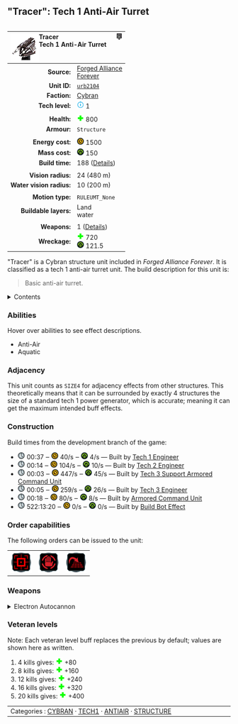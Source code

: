 "Tracer": Tech 1 Anti-Air Turret
----
<table align="right">
    <thead>
        <tr>
            <th align="left" colspan="2">
                <img align="left" src="icons/units/URB2104_icon.png" title="Tracer unit icon" /><img align="right" src="icons/strategicicons/icon_structure1_antiair_rest.png" title="icon_structure1_antiair" />Tracer<br />Tech 1 Anti-Air Turret
            </th>
        </tr>
    </thead>
    <tbody>
        <tr>
            <td align="right"><strong>Source:</strong></td>
            <td><a href="Forged Alliance Forever">Forged Alliance<br />Forever</a></td>
        </tr>
        <tr>
            <td align="right"><strong>Unit ID:</strong></td>
            <td><a href="https://github.com/FAForever/fa/D:/faf-development/fa/units/URB2104/URB2104_unit.bp"><code>urb2104</code></a></td>
        </tr>
        <tr>
            <td align="right"><strong>Faction:</strong></td>
            <td><a href="_categories.CYBRAN">Cybran</a></td>
        </tr>
        <tr>
            <td align="right"><strong>Tech level:</strong></td>
            <td><img src="icons/T1.png" title="Tech 1" /> 1</td>
        </tr>
        <tr><td align="center" colspan="2"></td></tr>
        <tr>
            <td align="right"><strong>Health:</strong></td>
            <td><img src="icons/health.png" title="Health" /> 800</td>
        </tr>
        <tr>
            <td align="right"><strong>Armour:</strong></td>
            <td><code>Structure</code></td>
        </tr>
        <tr><td align="center" colspan="2"></td></tr>
        <tr>
            <td align="right"><strong>Energy cost:</strong></td>
            <td><img src="icons/energy.png" title="Energy" /> 1500</td>
        </tr>
        <tr>
            <td align="right"><strong>Mass cost:</strong></td>
            <td><img src="icons/mass.png" title="Mass" /> 150</td>
        </tr>
        <tr>
            <td align="right"><strong>Build time:</strong></td>
            <td>188 (<a href="#construction">Details</a>)</td>
        </tr>
        <tr><td align="center" colspan="2"></td></tr>
        <tr>
            <td align="right"><strong>Vision radius:</strong></td>
            <td> <span title="0.48 km, 0.30 mi">24 (480 m)</span></td>
        </tr>
        <tr>
            <td align="right"><strong>Water vision radius:</strong></td>
            <td> <span title="0.20 km, 0.12 mi">10 (200 m)</span></td>
        </tr>
        <tr><td align="center" colspan="2"></td></tr>
        <tr>
            <td align="right"><strong>Motion type:</strong></td>
            <td><code>RULEUMT_None</code></td>
        </tr>
        <tr>
            <td align="right"><strong>Buildable layers:</strong></td>
            <td>Land<br />water</td>
        </tr>
        <tr><td align="center" colspan="2"></td></tr>
        <tr>
            <td align="right"><strong>Weapons:</strong></td>
            <td>1 (<a href="#weapons">Details</a>)</td>
        </tr>
        <tr>
            <td align="right"><strong>Wreckage:</strong></td>
            <td><img src="icons/health.png" title="Health" /> 720<br /><img src="icons/mass.png" title="Mass" /> 121.5</td>
        </tr>
    </tbody>
</table>

"Tracer" is a Cybran structure unit included in *Forged Alliance Forever*.
It is classified as a tech 1 anti-air turret unit.
The build description for this unit is:

<blockquote>Basic anti-air turret.</blockquote>

<details>
<summary>Contents</summary>

1. – <a href="#abilities">Abilities</a>
2. – <a href="#adjacency">Adjacency</a>
3. – <a href="#construction">Construction</a>
4. – <a href="#order-capabilities">Order capabilities</a>
5. – <a href="#weapons">Weapons</a>
6. – <a href="#veteran-levels">Veteran levels</a>
</details>

### Abilities
Hover over abilities to see effect descriptions.

* <span title="Can shoot aircraft, including high-altitude air">Anti-Air</span>
* <span title="Buildable on land and on or in water">Aquatic</span>

### Adjacency
This unit counts as `SIZE4` for adjacency effects from other structures. This theoretically means that it can be surrounded by exactly 4 structures the size of a standard tech 1 power generator, which is accurate; meaning it can get the maximum intended buff effects. 

### Construction
Build times from the development branch of the game:
* <img src="icons/time.png" title="Time" /> 00:37 ‒ <img src="icons/energy.png" title="Energy" /> 40/s ‒ <img src="icons/mass.png" title="Mass" /> 4/s — Built by <a href="URL0105">Tech 1 Engineer</a>
* <img src="icons/time.png" title="Time" /> 00:14 ‒ <img src="icons/energy.png" title="Energy" /> 104/s ‒ <img src="icons/mass.png" title="Mass" /> 10/s — Built by <a href="URL0208">Tech 2 Engineer</a>
* <img src="icons/time.png" title="Time" /> 00:03 ‒ <img src="icons/energy.png" title="Energy" /> 447/s ‒ <img src="icons/mass.png" title="Mass" /> 45/s — Built by <a href="URL0301">Tech 3 Support Armored Command Unit</a>
* <img src="icons/time.png" title="Time" /> 00:05 ‒ <img src="icons/energy.png" title="Energy" /> 259/s ‒ <img src="icons/mass.png" title="Mass" /> 26/s — Built by <a href="URL0309">Tech 3 Engineer</a>
* <img src="icons/time.png" title="Time" /> 00:18 ‒ <img src="icons/energy.png" title="Energy" /> 80/s ‒ <img src="icons/mass.png" title="Mass" /> 8/s — Built by <a href="URL0001">Armored Command Unit</a>
* <img src="icons/time.png" title="Time" /> 522:13:20 ‒ <img src="icons/energy.png" title="Energy" /> 0/s ‒ <img src="icons/mass.png" title="Mass" /> 0/s — Built by <a href="URA0001">Build Bot Effect</a>

### Order capabilities
The following orders can be issued to the unit:
<table>
<td><img float="left" src="icons/orders/attack.png" title="Attack
Left click for attack order. Right click to toggle target priorities for sniping." /></td>
<td><img float="left" src="icons/orders/stop.png" title="Stop" /></td>
<td><img float="left" src="icons/orders/stand-ground.png" title="Fire State" /></td>
</table>

### Weapons
<details>
<summary>Electron Autocannon</summary>
<p>
    <table>
        <tr>
            <td align="right"><strong>Target type:</strong></td>
            <td><code>RULEWTT_Unit</code><br />(Anti-Air)</td>
        </tr>
        <tr>
            <td align="right"><strong>Projectile:</strong></td>
            <td><a href="Projectiles#caa-autocannon-01"><code>CAAAutocannon01</code></a></td>
        </tr>
        <tr>
            <td align="right"><strong>DPS estimate:</strong></td>
            <td>70 <span title="Note: This only counts listed stats.">(<u>?</u>)</span></td>
        </tr>
        <tr>
            <td align="right"><strong>Damage:</strong></td>
            <td>14 <span title="Note: This doesn't count some scripted effects.">(<u>?</u>)</span></td>
        </tr>
        <tr>
            <td align="right"><strong>Damage instances:</strong></td>
            <td>2 projectiles</td>
        </tr>
        <tr>
            <td align="right"><strong>Damage type:</strong></td>
            <td><code>Normal</code></td>
        </tr>
        <tr>
            <td align="right"><strong>Max range:</strong></td>
            <td> <span title="880 m, 0.55 mi">44 (0.88 km)</span></td>
        </tr>
        <tr>
            <td align="right"><strong>Firing cycle:</strong></td>
            <td>Once every 0.4s <span title="Note: This doesn't count additional delays such as charging, reloading, and others.">(<u>?</u>)</span></td>
        </tr>
    </table>
</p>
</details>


### Veteran levels
Note: Each veteran level buff replaces the previous by default; values are shown here as written.

1. 4 kills gives: <img src="icons/health.png" title="Health" /> +80
2. 8 kills gives: <img src="icons/health.png" title="Health" /> +160
3. 12 kills gives: <img src="icons/health.png" title="Health" /> +240
4. 16 kills gives: <img src="icons/health.png" title="Health" /> +320
5. 20 kills gives: <img src="icons/health.png" title="Health" /> +400

<table align="center">
<td width="1215px">Categories : 
<a href="_categories.CYBRAN">CYBRAN</a> · 
<a href="_categories.TECH1">TECH1</a> · 
<a href="_categories.ANTIAIR">ANTIAIR</a> · 
<a href="_categories.STRUCTURE">STRUCTURE</a></td>
</table>

